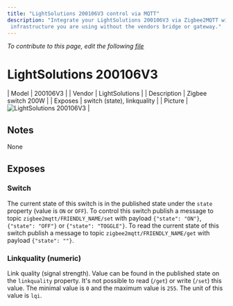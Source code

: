 ```yaml
---
title: "LightSolutions 200106V3 control via MQTT"
description: "Integrate your LightSolutions 200106V3 via Zigbee2MQTT with whatever smart home
 infrastructure you are using without the vendors bridge or gateway."
---
```


*To contribute to this page, edit the following
[file](https://github.com/Koenkk/zigbee2mqtt.io/blob/master/docs/devices/200106V3.md)*

# LightSolutions 200106V3

| Model | 200106V3  |
| Vendor  | LightSolutions  |
| Description | Zigbee switch 200W |
| Exposes | switch (state), linkquality |
| Picture | ![LightSolutions 200106V3](../images/devices/200106V3.jpg) |

## Notes

None


## Exposes

### Switch 
The current state of this switch is in the published state under the `state` property (value is `ON` or `OFF`).
To control this switch publish a message to topic `zigbee2mqtt/FRIENDLY_NAME/set` with payload `{"state": "ON"}`, `{"state": "OFF"}` or `{"state": "TOGGLE"}`.
To read the current state of this switch publish a message to topic `zigbee2mqtt/FRIENDLY_NAME/get` with payload `{"state": ""}`.

### Linkquality (numeric)
Link quality (signal strength).
Value can be found in the published state on the `linkquality` property.
It's not possible to read (`/get`) or write (`/set`) this value.
The minimal value is `0` and the maximum value is `255`.
The unit of this value is `lqi`.

